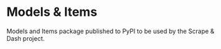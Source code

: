 # Models & Items

Models and Items package published to PyPI to be used by the Scrape & Dash project.
